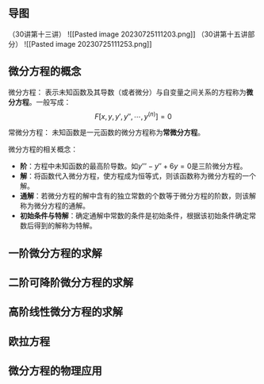 
## 导图

（30讲第十三讲）
![[Pasted image 20230725111203.png]]
（30讲第十五讲部分）
![[Pasted image 20230725111253.png]]

## 微分方程的概念

微分方程：
表示未知函数及其导数（或者微分）与自变量之间关系的方程称为**微分方程**。一般写成：
$$
F[x,y,y',y'',\cdots,y^{(n)}]=0
$$

常微分方程：
未知函数是一元函数的微分方程称为**常微分方程**。

微分方程的相关概念：
- **阶**：方程中未知函数的最高阶导数。如$y'''-y''+6y=0$是三阶微分方程。
- **解**：将函数代入微分方程，使方程成为恒等式，则该函数称为微分方程的一个解。
- **通解**：若微分方程的解中含有的独立常数的个数等于微分方程的阶数，则该解称为微分方程的通解。
- **初始条件与特解**：确定通解中常数的条件是初始条件，根据该初始条件确定常数后得到的解称为特解。

## 一阶微分方程的求解



## 二阶可降阶微分方程的求解



## 高阶线性微分方程的求解



## 欧拉方程



## 微分方程的物理应用